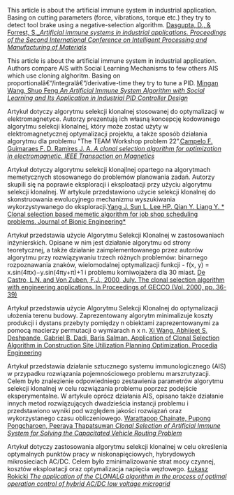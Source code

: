 This article is about the artificial immune system in industrial application. Basing on cutting parameters (force, vibrations, torque etc.) they try to detect tool brake using a negative-selection algorithm. [Dasgupta, D., & Forrest, S._*Artificial immune systems in industrial applications. Proceedings of the Second International Conference on Intelligent Processing and Manufacturing of Materials*](https://scihub.bban.top/10.1109/ipmm.1999.792486)  

This article is about the artificial immune system in industrial application. Authors compare AIS with Social Learning Mechanisms to few others AIS which use cloning alghoritm. Basing on proportionalâ€“/integralâ€“/derivative-time they try to tune a PID.
[Mingan Wang, Shuo Feng *An Artificial Immune System Algorithm with Social Learning and Its Application in Industrial PID Controller Design*](http://downloads.hindawi.com/journals/mpe/2017/3959474.pdf)

Artykuł dotyczy algorytmu selekcji klonalnej stosowanej do optymalizacji w elektromagnetyce. Autorzy prezentują ich własną koncepcję kodowanego algorytmu selekcji klonalnej, który może zostać użyty w elektromagnetycznej optymalizacji projektu, a także sposób działania algorytmu dla problemu "The TEAM Workshop problem 22”.[Campelo F. Guimaraes F. D. Ramires J. A. *A clonal selection algorithm for optimization in electromagnetic. IEEE Transaction on Magnetics*](https://www.researchgate.net/publication/3111311)

Artykuł dotyczy algorytmu selekcji klonajlnej opartego na algorytmach memetycznych stosowanego do problemów planowania zadań. Autorzy skupili się na poprawie eksploracji i eksploatacji przy użyciu algorytmu selekcji klonalnej. W artykule przedstawiono użycie selekcji klonalnej do skonstruowania ewolucyjnego mechanizmu wyszukiwania wykorzystywanego do eksploracji.[Yang J. Sun L. Lee HP. Qian Y. Liang Y. * Clonal selection based memetic algorithm for job shop scheduling problems. Journal of Bionic Engineering*](https://link.springer.com/content/pdf/10.1016/S1672-6529(08)60014-1.pdf)

Artykuł przedstawia użycie Algorytmu Selekcji Klonalnej w zastosowaniach inżynierskich. Opisane w nim jest działanie algorytmu od strony teoretycznej, a także działanie zaimplementowanego przez autorów algorytmu przy rozwiązywaniu trzech różnych problemów: binarnego rozpoznawania znaków, wielomodalnej optymalizacji funkcji -  f(x, y) = x.sin(4πx)−y.sin(4πy+π)+1 i problemu komiwojażera dla 30 miast. [De Castro, L.N. and Von Zuben, F.J., 2000, July. The clonal selection algorithm with engineering applications. In Proceedings of GECCO (Vol. 2000, pp. 36-39)](http://www.dca.fee.unicamp.br/~vonzuben/research/lnunes_dout/artigos/gecco00.pdf)

Artykuł przedstawia użycie Algorytmu Selekcji Klonalnej do optymalizacji ułożenia terenu budowy. Zaprezentowany algorytm minimalizuje koszty produkcji i dystans przebyty pomiędzy n obiektami zaprezentowanymi za pomocą macierzy permutacji o wymiarach n x n.  [Xi Wang, Abhijeet S. Deshpande, Gabriel B. Dadi, Baris Salman. Application of Clonal Selection Algorithm in Construction Site Utilization Planning Optimization. Procedia Engineering](https://www.sciencedirect.com/science/article/pii/S1877705816300789)

Artykuł przedstawia działanie sztucznego systemu immunologicznego (AIS) w przypadku rozwiązania pojemnościowego problemu marszrutyzacji. Celem było znalezienie odpowiedniego zestawienia parametrów algorytmu selekcji klonalnej w celu rozwiązania problemu poprzez podejście eksperymentalne. W artykule oprócz działania AIS, opisano także działanie innych metod rozwiązujących dwadzieścia instancji problemu i przedstawiono wyniki pod względem jakości rozwiązań oraz wykorzystanego czasu obliczeniowego. [Warattapop Chainate, Pupong Pongcharoen, Peeraya Thapatsuwan *Clonal Selection of Artificial Immune System for Solving the Capacitated Vehicle Routing Problem*](https://pdfs.semanticscholar.org/2624/242ae11d9b440a6d4c1481bc7ec55652bfe0.pdf?_ga=2.84681693.592311020.1585132671-515219404.1582546546)

Artykuł dotyczy zastosowania algorytmu selekcji klonalnej w celu określenia optymalnych punktów pracy w niskonapięciowych, hybrydowych mikrosieciach AC/DC. Celem było zminimalizowanie strat mocy czynnej, kosztów eksploatacji oraz optymalizacja napięcia węzłowego. [Łukasz Rokicki *The application of the CLONALG algorithm in the process of optimal operation control of hybrid AC/DC low voltage microgrid*](https://www.e3s-conferences.org/articles/e3sconf/pdf/2019/10/e3sconf_pe2019_02011.pdf)
